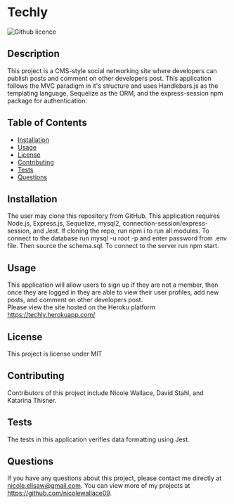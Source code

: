 # Techly
![Github licence](http://img.shields.io/badge/license-MIT-blue.svg)

## Description 
This project is a CMS-style social networking site where developers can publish posts and comment on other developers post. This application follows the MVC paradigm in it's structure and uses Handlebars.js as the templating language, Sequelize as the ORM, and the express-session npm package for authentication. 

## Table of Contents
* [Installation](#installation)
* [Usage](#usage)
* [License](#license)
* [Contributing](#contributing)
* [Tests](#tests)
* [Questions](#questions)

## Installation 
The user may clone this repository from GitHub. This application requires Node.js, Express.js, Sequelize, mysql2, connection-session/express-session, and  Jest. If cloning the repo, run npm i to run all modules. To connect to the database run mysql -u root -p and enter password from .env file. Then source the schema.sql. To connect to the server run npm start. 

## Usage 
This application will allow users to sign up if they are not a member, then once they are logged in they are able to view their user profiles, add new posts, and comment on other developers post.<br>
Please view the site hosted on the Heroku platform 
https://techly.herokuapp.com/

## License 
This project is license under MIT

## Contributing 
Contributors of this project include Nicole Wallace, David Stahl, and Katarina Thisner. 

## Tests
The tests in this application verifies data formatting using Jest.  

## Questions
If you have any questions about this project, please contact me directly at nicole.elisaw@gmail.com. You can view more of my projects at https://github.com/nicolewallace09.
